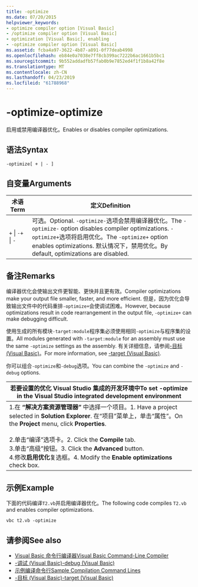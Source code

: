 ```yaml
---
title: -optimize
ms.date: 07/20/2015
helpviewer_keywords:
- optimize compiler option [Visual Basic]
- /optimize compiler option [Visual Basic]
- optimization [Visual Basic], enabling
- -optimize compiler option [Visual Basic]
ms.assetid: fcba4a97-3622-4b87-a891-0f77deab4998
ms.openlocfilehash: eb84e0a7038e7ff8cb399ac7222b6ac1661b5bc1
ms.sourcegitcommit: 9b552addadfb57fab0b9e7852ed4f1f1b8a42f8e
ms.translationtype: MT
ms.contentlocale: zh-CN
ms.lasthandoff: 04/23/2019
ms.locfileid: "61788968"
---
```

# <a name="-optimize"></a><span data-ttu-id="76750-102">-optimize</span><span class="sxs-lookup"><span data-stu-id="76750-102">-optimize</span></span>
<span data-ttu-id="76750-103">启用或禁用编译器优化。</span><span class="sxs-lookup"><span data-stu-id="76750-103">Enables or disables compiler optimizations.</span></span>  
  
## <a name="syntax"></a><span data-ttu-id="76750-104">语法</span><span class="sxs-lookup"><span data-stu-id="76750-104">Syntax</span></span>  
  
```  
-optimize[ + | - ]  
```  
  
## <a name="arguments"></a><span data-ttu-id="76750-105">自变量</span><span class="sxs-lookup"><span data-stu-id="76750-105">Arguments</span></span>  
  
|<span data-ttu-id="76750-106">术语</span><span class="sxs-lookup"><span data-stu-id="76750-106">Term</span></span>|<span data-ttu-id="76750-107">定义</span><span class="sxs-lookup"><span data-stu-id="76750-107">Definition</span></span>|  
|---|---|  
|<span data-ttu-id="76750-108">`+` &#124; `-`</span><span class="sxs-lookup"><span data-stu-id="76750-108">`+` &#124; `-`</span></span>|<span data-ttu-id="76750-109">可选。</span><span class="sxs-lookup"><span data-stu-id="76750-109">Optional.</span></span> <span data-ttu-id="76750-110">`-optimize-`选项会禁用编译器优化。</span><span class="sxs-lookup"><span data-stu-id="76750-110">The `-optimize-` option disables compiler optimizations.</span></span> <span data-ttu-id="76750-111">`-optimize+`选项将启用优化。</span><span class="sxs-lookup"><span data-stu-id="76750-111">The `-optimize+` option enables optimizations.</span></span> <span data-ttu-id="76750-112">默认情况下，禁用优化。</span><span class="sxs-lookup"><span data-stu-id="76750-112">By default, optimizations are disabled.</span></span>|  
  
## <a name="remarks"></a><span data-ttu-id="76750-113">备注</span><span class="sxs-lookup"><span data-stu-id="76750-113">Remarks</span></span>  
 <span data-ttu-id="76750-114">编译器优化会使输出文件更智能、更快并且更有效。</span><span class="sxs-lookup"><span data-stu-id="76750-114">Compiler optimizations make your output file smaller, faster, and more efficient.</span></span> <span data-ttu-id="76750-115">但是，因为优化会导致输出文件中的代码重排`-optimize+`会使调试困难。</span><span class="sxs-lookup"><span data-stu-id="76750-115">However, because optimizations result in code rearrangement in the output file, `-optimize+` can make debugging difficult.</span></span>  
  
 <span data-ttu-id="76750-116">使用生成的所有模块`-target:module`程序集必须使用相同`-optimize`与程序集的设置。</span><span class="sxs-lookup"><span data-stu-id="76750-116">All modules generated with `-target:module` for an assembly must use the same `-optimize` settings as the assembly.</span></span> <span data-ttu-id="76750-117">有关详细信息，请参阅[-目标 (Visual Basic)](../../../visual-basic/reference/command-line-compiler/target.md)。</span><span class="sxs-lookup"><span data-stu-id="76750-117">For more information, see [-target (Visual Basic)](../../../visual-basic/reference/command-line-compiler/target.md).</span></span>  
  
 <span data-ttu-id="76750-118">你可以组合`-optimize`和`-debug`选项。</span><span class="sxs-lookup"><span data-stu-id="76750-118">You can combine the `-optimize` and `-debug` options.</span></span>  
  
|<span data-ttu-id="76750-119">若要设置的优化 Visual Studio 集成的开发环境中</span><span class="sxs-lookup"><span data-stu-id="76750-119">To set -optimize in the Visual Studio integrated development environment</span></span>|  
|---|  
|<span data-ttu-id="76750-120">1.在 **“解决方案资源管理器”** 中选择一个项目。</span><span class="sxs-lookup"><span data-stu-id="76750-120">1.  Have a project selected in **Solution Explorer**.</span></span> <span data-ttu-id="76750-121">在“项目”菜单上，单击“属性”。</span><span class="sxs-lookup"><span data-stu-id="76750-121">On the **Project** menu, click **Properties**.</span></span><br />     <br /><span data-ttu-id="76750-122">2.单击“编译”选项卡。</span><span class="sxs-lookup"><span data-stu-id="76750-122">2.  Click the **Compile** tab.</span></span><br /><span data-ttu-id="76750-123">3.单击“高级”按钮。</span><span class="sxs-lookup"><span data-stu-id="76750-123">3.  Click the **Advanced** button.</span></span><br /><span data-ttu-id="76750-124">4.修改**启用优化**复选框。</span><span class="sxs-lookup"><span data-stu-id="76750-124">4.  Modify the **Enable optimizations** check box.</span></span>|  
  
## <a name="example"></a><span data-ttu-id="76750-125">示例</span><span class="sxs-lookup"><span data-stu-id="76750-125">Example</span></span>  
 <span data-ttu-id="76750-126">下面的代码编译`T2.vb`并启用编译器优化。</span><span class="sxs-lookup"><span data-stu-id="76750-126">The following code compiles `T2.vb` and enables compiler optimizations.</span></span>  
  
```console
vbc t2.vb -optimize  
```  
  
## <a name="see-also"></a><span data-ttu-id="76750-127">请参阅</span><span class="sxs-lookup"><span data-stu-id="76750-127">See also</span></span>

- [<span data-ttu-id="76750-128">Visual Basic 命令行编译器</span><span class="sxs-lookup"><span data-stu-id="76750-128">Visual Basic Command-Line Compiler</span></span>](../../../visual-basic/reference/command-line-compiler/index.md)
- [<span data-ttu-id="76750-129">-调试 (Visual Basic)</span><span class="sxs-lookup"><span data-stu-id="76750-129">-debug (Visual Basic)</span></span>](../../../visual-basic/reference/command-line-compiler/debug.md)
- [<span data-ttu-id="76750-130">示例编译命令行</span><span class="sxs-lookup"><span data-stu-id="76750-130">Sample Compilation Command Lines</span></span>](../../../visual-basic/reference/command-line-compiler/sample-compilation-command-lines.md)
- [<span data-ttu-id="76750-131">-目标 (Visual Basic)</span><span class="sxs-lookup"><span data-stu-id="76750-131">-target (Visual Basic)</span></span>](../../../visual-basic/reference/command-line-compiler/target.md)
